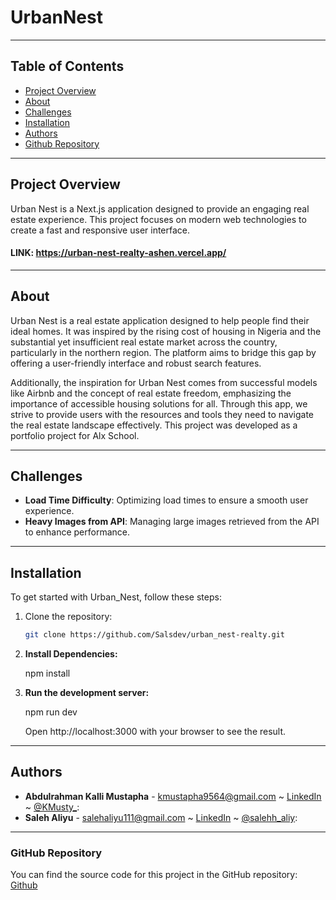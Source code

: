 # UrbanNest
------
## Table of Contents

- [Project Overview](#project-overview)
- [About](#about)
- [Challenges](#challenges)
- [Installation](#installation)
- [Authors](#authors)
- [Github Repository](#github-repository)
------
## Project Overview
Urban Nest is a Next.js application designed to provide an engaging real estate experience. This project focuses on modern web technologies to create a fast and responsive user interface.
#### LINK: https://urban-nest-realty-ashen.vercel.app/
---

## About

Urban Nest is a real estate application designed to help people find their ideal homes. It was inspired by the rising cost of housing in Nigeria and the substantial yet insufficient real estate market across the country, particularly in the northern region. The platform aims to bridge this gap by offering a user-friendly interface and robust search features.

Additionally, the inspiration for Urban Nest comes from successful models like Airbnb and the concept of real estate freedom, emphasizing the importance of accessible housing solutions for all. Through this app, we strive to provide users with the resources and tools they need to navigate the real estate landscape effectively.
This project was developed as a portfolio project for Alx School.

---

## Challenges

- **Load Time Difficulty**: Optimizing load times to ensure a smooth user experience.
- **Heavy Images from API**: Managing large images retrieved from the API to enhance performance.

---
## Installation

To get started with Urban_Nest, follow these steps:
1. Clone the repository:

   ```sh
   git clone https://github.com/Salsdev/urban_nest-realty.git
	```
   
2. **Install Dependencies:**

   npm install

3. **Run the development server:**

   npm run dev

   Open http://localhost:3000 with your browser to see the result.

------

## Authors
- **Abdulrahman Kalli Mustapha** - [kmustapha9564@gmail.com](https://github.com/K-Musty) ~ [LinkedIn](https://www.linkedin.com/in/abdulrahmankallimustapha/) ~ [@KMusty_](https://twitter.com/KMusty_):
- **Saleh Aliyu** - [salehaliyu111@gmail.com](https://github.com/salsdev) ~  [LinkedIn](https://www.linkedin.com/in/saleh-aliyu/) ~  [@salehh_aliy](https://twitter.com/salehh_aliy):
-----

### GitHub Repository

You can find the source code for this project in the GitHub repository:
[Github](https://github.com/Salsdev/urban_nest-realty)
